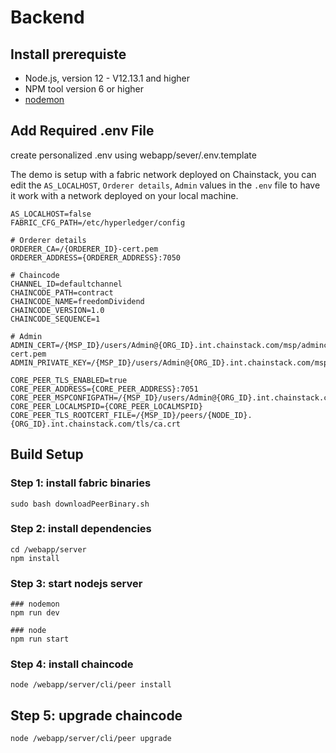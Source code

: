 # Backend

## Install prerequiste
- Node.js, version 12 - V12.13.1 and higher
- NPM tool version 6 or higher
- [nodemon](https://nodemon.io/)

## Add Required .env File
create personalized .env using webapp/sever/.env.template

The demo is setup with a fabric network deployed on Chainstack, you can edit the `AS_LOCALHOST`, `Orderer details`, `Admin` values in the `.env` file to have it work with a network deployed on your local machine.
```
AS_LOCALHOST=false
FABRIC_CFG_PATH=/etc/hyperledger/config

# Orderer details
ORDERER_CA=/{ORDERER_ID}-cert.pem
ORDERER_ADDRESS={ORDERER_ADDRESS}:7050

# Chaincode
CHANNEL_ID=defaultchannel
CHAINCODE_PATH=contract
CHAINCODE_NAME=freedomDividend
CHAINCODE_VERSION=1.0
CHAINCODE_SEQUENCE=1

# Admin
ADMIN_CERT=/{MSP_ID}/users/Admin@{ORG_ID}.int.chainstack.com/msp/admincerts/Admin@{ORG_ID}.int.chainstack.com-cert.pem
ADMIN_PRIVATE_KEY=/{MSP_ID}/users/Admin@{ORG_ID}.int.chainstack.com/msp/keystore/priv_sk

CORE_PEER_TLS_ENABLED=true
CORE_PEER_ADDRESS={CORE_PEER_ADDRESS}:7051
CORE_PEER_MSPCONFIGPATH=/{MSP_ID}/users/Admin@{ORG_ID}.int.chainstack.com/msp/
CORE_PEER_LOCALMSPID={CORE_PEER_LOCALMSPID}
CORE_PEER_TLS_ROOTCERT_FILE=/{MSP_ID}/peers/{NODE_ID}.{ORG_ID}.int.chainstack.com/tls/ca.crt

```

## Build Setup

### Step 1: install fabric binaries

```
sudo bash downloadPeerBinary.sh
```

### Step 2: install dependencies

```
cd /webapp/server
npm install
```

### Step 3: start nodejs server

```
### nodemon
npm run dev

### node
npm run start
```

### Step 4: install chaincode
```
node /webapp/server/cli/peer install
```

## Step 5: upgrade chaincode
```
node /webapp/server/cli/peer upgrade
```
